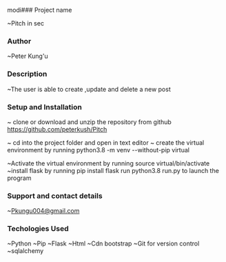 modi### Project name

~Pitch in sec  

### Author

~Peter Kung'u

### Description

~The user is able to create ,update and delete a new post


### Setup and Installation

~ clone or download and unzip the repository from github https://github.com/peterkush/Pitch

~ cd into the project folder and open in text editor
~ create the virtual environment by running python3.8 -m venv --without-pip virtual

~Activate the virtual environment by running source virtual/bin/activate
~install flask by running pip install flask
 run python3.8 run.py to launch the program

### Support and contact details

~Pkungu004@gmail.com

### Techologies Used

~Python
~Pip
~Flask
~Html
~Cdn bootstrap
~Git for version control
~sqlalchemy


